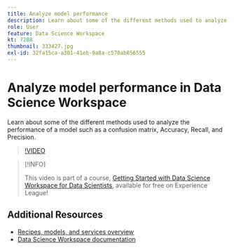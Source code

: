 ```yaml
---
title: Analyze model performance
description: Learn about some of the different methods used to analyze the performance of a model such as a confusion matrix, Accuracy, Recall, and Precision.
role: User
feature: Data Science Workspace
kt: 7288
thumbnail: 333427.jpg
exl-id: 32fa15ca-a301-41eb-9a8a-c570ab856555
---
```

# Analyze model performance in Data Science Workspace

Learn about some of the different methods used to analyze the performance of a model such as a confusion matrix, Accuracy, Recall, and Precision.

>[!VIDEO](https://video.tv.adobe.com/v/333427)

>[!INFO]
>
> This video is part of a course, [Getting Started with Data Science Workspace for Data Scientists](https://experienceleague.adobe.com/?recommended=ExperiencePlatform-U-1-2021.1.dsw), available for free on Experience League!


## Additional Resources

* [Recipes, models, and services overview](recipes-models-services-overview.md)
* [Data Science Workspace documentation](https://www.adobe.com/go/data-science-overview-en)
